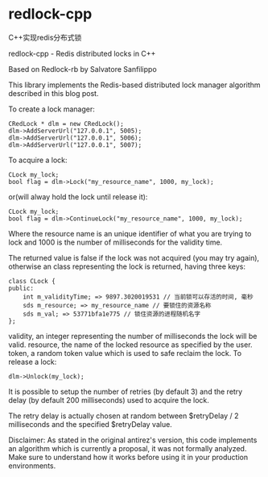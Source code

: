redlock-cpp
===========

C++实现redis分布式锁


redlock-cpp - Redis distributed locks in C++

Based on Redlock-rb by Salvatore Sanfilippo

This library implements the Redis-based distributed lock manager algorithm described in this blog post.

To create a lock manager:

    CRedLock * dlm = new CRedLock();
    dlm->AddServerUrl("127.0.0.1", 5005);
    dlm->AddServerUrl("127.0.0.1", 5006);
    dlm->AddServerUrl("127.0.0.1", 5007);

To acquire a lock:

    CLock my_lock;
    bool flag = dlm->Lock("my_resource_name", 1000, my_lock);
or(will alway hold the lock until release it):

    CLock my_lock;
    bool flag = dlm->ContinueLock("my_resource_name", 1000, my_lock);

Where the resource name is an unique identifier of what you are trying to lock and 1000 is the number of milliseconds for the validity time.

The returned value is false if the lock was not acquired (you may try again), otherwise an class representing the lock is returned, having three keys:

    class CLock {
    public:
        int m_validityTime; => 9897.3020019531 // 当前锁可以存活的时间, 毫秒
        sds m_resource; => my_resource_name // 要锁住的资源名称
        sds m_val; => 53771bfa1e775 // 锁住资源的进程随机名字
    };

validity, an integer representing the number of milliseconds the lock will be valid.
resource, the name of the locked resource as specified by the user.
token, a random token value which is used to safe reclaim the lock.
To release a lock:

    dlm->Unlock(my_lock);
    
It is possible to setup the number of retries (by default 3) and the retry delay (by default 200 milliseconds) used to acquire the lock.

The retry delay is actually chosen at random between $retryDelay / 2 milliseconds and the specified $retryDelay value.

Disclaimer: As stated in the original antirez's version, this code implements an algorithm which is currently a proposal, it was not formally analyzed. Make sure to understand how it works before using it in your production environments.
